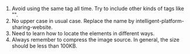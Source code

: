 1. Avoid using the same tag all time. Try to include other kinds of tags like "<title></title>".
2. No upper case in usual case. Replace the name by intelligent-platform-sharing-website.
3. Need to learn how to locate the elements in different ways. 
4. Always remember to compress the image source. In general, the size should be less than 100KB.
